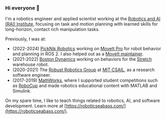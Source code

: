 ### Hi everyone 👋

I'm a robotics engineer and applied scientist working at the [Robotics and AI (RAI) Institute](https://rai-inst.com/), focusing on task and motion planning with learned skills for long-horizon, contact rich manipulation tasks.

Previously, I was at:
* (2022-2024) [PickNik Robotics](https://picknik.ai) working on [MoveIt Pro](https://picknik.ai/pro/) for robot behavior and planning in ROS 2. I also helped out as a [MoveIt maintainer](https://moveit.ai/about/).
* (2021-2022) [Boston Dynamics](https://www.bostondynamics.com/) working on behaviors for the [Stretch](https://www.bostondynamics.com/stretch) warehouse robot.
* (2020-2021) The [Robust Robotics Group](https://groups.csail.mit.edu/rrg/) at [MIT CSAIL](https://www.csail.mit.edu/), as a research software engineer.
* (2017-2019) [MathWorks](https://www.mathworks.com/), where I supported student competitions such as [RoboCup](https://www.robocup.org/) and made robotics educational content with MATLAB and Simulink.

On my spare time, I like to teach things related to robotics, AI, and software development.
Learn more at [https://roboticseabass.com/](https://roboticseabass.com/).
